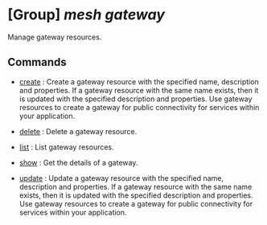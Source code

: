 # [Group] _mesh gateway_

Manage gateway resources.

## Commands

- [create](/Commands/mesh/gateway/_create.md)
: Create a gateway resource with the specified name, description and properties. If a gateway resource with the same name exists, then it is updated with the specified description and properties. Use gateway resources to create a gateway for public connectivity for services within your application.

- [delete](/Commands/mesh/gateway/_delete.md)
: Delete a gateway resource.

- [list](/Commands/mesh/gateway/_list.md)
: List gateway resources.

- [show](/Commands/mesh/gateway/_show.md)
: Get the details of a gateway.

- [update](/Commands/mesh/gateway/_update.md)
: Update a gateway resource with the specified name, description and properties. If a gateway resource with the same name exists, then it is updated with the specified description and properties. Use gateway resources to create a gateway for public connectivity for services within your application.
